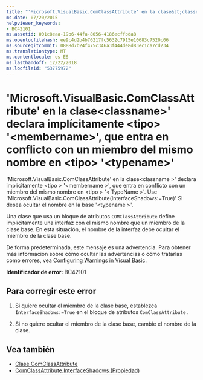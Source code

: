 ```yaml
---
title: "'Microsoft.VisualBasic.ComClassAttribute' en la clase&lt;classname&gt;' declara implícitamente &lt;tipo&gt; '&lt;membername&gt;', que entra en conflicto con un miembro del mismo nombre en &lt;tipo&gt; '&lt;typename&gt;'"
ms.date: 07/20/2015
helpviewer_keywords:
- BC42101
ms.assetid: 001c8eaa-19b6-44fa-8056-4186ecffbda8
ms.openlocfilehash: ee9c4d2b4b76217fc5632c7915e10683c7520c06
ms.sourcegitcommit: 0888d7b24f475c346a3f444de8d83ec1ca7cd234
ms.translationtype: MT
ms.contentlocale: es-ES
ms.lasthandoff: 12/22/2018
ms.locfileid: "53775972"
---
```

# <a name="microsoftvisualbasiccomclassattribute-on-class-ltclassnamegt-implicitly-declares-lttypegt-ltmembernamegt-which-conflicts-with-a-member-of-the-same-name-in-lttypegt-lttypenamegt"></a>'Microsoft.VisualBasic.ComClassAttribute' en la clase&lt;classname&gt;' declara implícitamente &lt;tipo&gt; '&lt;membername&gt;', que entra en conflicto con un miembro del mismo nombre en &lt;tipo&gt; '&lt;typename&gt;'
'Microsoft.VisualBasic.ComClassAttribute' en la clase\<classname >' declara implícitamente \<tipo > '\<membername >', que entra en conflicto con un miembro del mismo nombre en \<tipo > '\< TypeName >'. Use 'Microsoft.VisualBasic.ComClassAttribute(InterfaceShadows:=True)' Si desea ocultar el nombre en la base '\<typename >'.  
  
 Una clase que usa un bloque de atributos `COMClassAttribute` define implícitamente una interfaz con el mismo nombre que un miembro de la clase base. En esta situación, el nombre de la interfaz debe ocultar el miembro de la clase base.  
  
 De forma predeterminada, este mensaje es una advertencia. Para obtener más información sobre cómo ocultar las advertencias o cómo tratarlas como errores, vea [Configuring Warnings in Visual Basic](/visualstudio/ide/configuring-warnings-in-visual-basic).  
  
 **Identificador de error:** BC42101  
  
## <a name="to-correct-this-error"></a>Para corregir este error  
  
1.  Si quiere ocultar el miembro de la clase base, establezca `InterfaceShadows:=True` en el bloque de atributos `ComClassAttribute` .  
  
2.  Si no quiere ocultar el miembro de la clase base, cambie el nombre de la clase.  
  
## <a name="see-also"></a>Vea también

- [Clase ComClassAttribute](xref:Microsoft.VisualBasic.ComClassAttribute)  
- [ComClassAttribute.InterfaceShadows (Propiedad)](xref:Microsoft.VisualBasic.ComClassAttribute.InterfaceShadows%2A)
